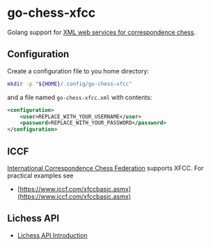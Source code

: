 # go-chess-xfcc

Golang support for [XML web services for correspondence chess](https://www.bennedik.de/xfcc/).

## Configuration

Create a configuration file to you home directory:

```bash
mkdir -p "${HOME}/.config/go-chess-xfcc"
```

and a file named `go-chess-xfcc.xml` with contents:

```xml
<configuration>
	<user>REPLACE_WITH_YOUR_USERNAME</user>
	<password>REPLACE_WITH_YOUR_PASSWORD</password>
</configuration>
```

## ICCF

[International Correspondence Chess Federation](https://www.iccf.com/) supports XFCC. For practical examples see

- [https://www.iccf.com/xfccbasic.asmx](https://www.iccf.com/xfccbasic.asmx)

## Lichess API

- [Lichess API Introduction](https://lichess.org/api#section/Introduction)
